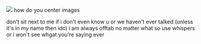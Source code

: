 ![](https://i.pinimg.com/564x/3c/a6/40/3ca6404a87fe1e0776611561f49d5a0c.jpg)
how do you center images 


don't sit next to me if i don't even know u or we haven't ever talked (unless it's in my name then idc) 
i am always offtab no matter what so use whispers or i won't see whgat you're saying ever

